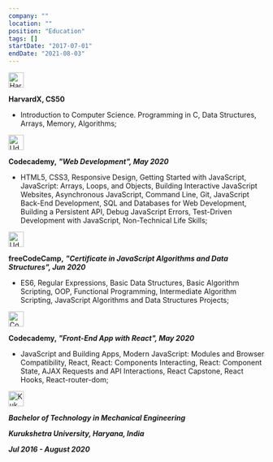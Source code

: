 ```yaml
---
company: ""
location: ""
position: "Education"
tags: []
startDate: "2017-07-01"
endDate: "2021-08-03"
---
```


<div>

<img width="30px" src="../../icons/harvard.png" alt="HarvardX"></img>

**HarvardX, CS50**

- Introduction to Computer Science. Programming in C, Data Structures, Arrays, Memory, Algorithms;

</div>

<!-- ----------------------------- -->

<div>

<img width="30px" src="../../icons/codecademy.png" alt="Udemy"></img>

**Codecademy,** **_"Web Development", May 2020_**

- HTML5, CSS3, Responsive Design, Getting Started with JavaScript, JavaScript: Arrays, Loops, and Objects, Building Interactive JavaScript Websites, Asynchronous JavaScript, Command Line, Git, JavaScript Back-End Development, SQL and Databases for Web Development, Building a Persistent API, Debug JavaScript Errors, Test-Driven Development with JavaScript, Non-Technical Life Skills;

</div>

<!-- ----------------------------- -->

<div>

<img width="30px" src="../../icons/freecodecamp.png" alt="Udemy"></img>

**freeCodeCamp,** **_"Certificate in JavaScript Algorithms and Data Structures", Jun 2020_**

- ES6, Regular Expressions, Basic Data Structures, Basic Algorithm Scripting, OOP, Functional Programming, Intermediate Algorithm Scripting, JavaScript Algorithms and Data Structures Projects;
</div>

<!-- ----------------------------- -->
<div>

<img width="30px" src="../../icons/codecademy.png" alt="Codecademy_logo"></img>

**Codecademy,** **_"Front-End App with React", May 2020_**

- JavaScript and Building Apps, Modern JavaScript: Modules and Browser Compatibility, React, React: Components Interacting, React: Component State, AJAX Requests and API Interactions, React Capstone, React Hooks, React-router-dom;

</div>

<!-- ----------------------------- -->

<div>

<img width="30px" src="../../icons/kurukshetra.png" alt="Kuk_logo"></img>

**_Bachelor of Technology in Mechanical Engineering_**

**_Kurukshetra University, Haryana, India_**

**_Jul 2016 - August 2020_**

</div>
